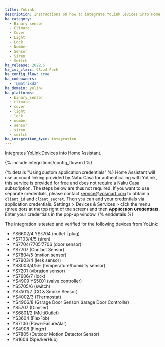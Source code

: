 ```yaml
---
title: YoLink
description: Instructions on how to integrate YoLink Devices into Home Assistant.
ha_category:
  - Binary sensor
  - Climate
  - Cover
  - Light
  - Lock
  - Number
  - Sensor
  - Siren
  - Switch
ha_release: 2022.6
ha_iot_class: Cloud Push
ha_config_flow: true
ha_codeowners:
  - '@matrixd2'
ha_domain: yolink
ha_platforms:
  - binary_sensor
  - climate
  - cover
  - light
  - lock
  - number
  - sensor
  - siren
  - switch
ha_integration_type: integration
---
```


Integrates [YoLink](https://www.yosmart.com/) Devices into Home Assistant.

{% include integrations/config_flow.md %}

{% details "Using custom application credentials" %}
Home Assistant will use account linking provided by Nabu Casa for authenticating with YoLink, this service is provided for free and does not require a Nabu Casa subscription. The steps below are thus not required.
If you want to use separate credentials, please contact <service@yosmart.com> to obtain a `client_id` and `client_secret`. Then you can add your credentials via application credentials. Settings > Devices & Services > click the menu (three dots at the top right of the screen) and then **Application Credentials**. Enter your credentials in the pop-up window.
{% enddetails %}

The integration is tested and verified for the following devices from YoLink:

- YS6602/4 YS6704 (outlet | plug)
- YS7103/4/5 (siren)
- YS7704/7705/7706 (door sensor)
- YS7707 (Contact Sensor)
- YS7804/5 (motion sensor)
- YS7903/4 (leak sensor)
- YS8003/4/5/6 (temperature/humidity sensor)
- YS7201 (vibration sensor)
- YS7606/7 (lock)
- YS4909 YS5001 (valve controller)
- YS5705/6 (switch)
- YS7A01/2 (CO & Smoke Sensor)
- YS4002/3 (Thermostat)
- YS4906/8 (Garage Door Sensor/ Garage Door Controller)
- YS5707 (Dimmer)
- YS6801/2 (MultiOutlet)
- YS3604 (FlexFob)
- YS7106 (PowerFailureAlar)
- YS4908 (Finger)
- YS7805 (Outdoor Motion Detector Sensor)
- YS1604 (SpeakerHub)
